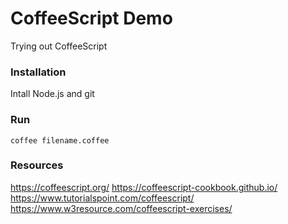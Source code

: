# CoffeeScript Demo
Trying out CoffeeScript


### Installation
Intall Node.js and git


### Run
`coffee filename.coffee`


### Resources
https://coffeescript.org/
https://coffeescript-cookbook.github.io/
https://www.tutorialspoint.com/coffeescript/
https://www.w3resource.com/coffeescript-exercises/